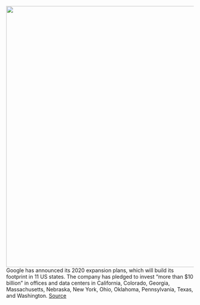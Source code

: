 <img src='https://cdn.vox-cdn.com/thumbor/ja7tgcbAF2lA0YseMZdpZOGguu0=/0x0:2040x1361/1200x800/filters:focal(857x518:1183x844)/cdn.vox-cdn.com/uploads/chorus_image/image/66378717/verge-2015-09-29_11-01-54.0.0.jpg' width='700px' /><br/>
Google has announced its 2020 expansion plans, which will build its footprint in 11 US states. The company has pledged to invest “more than $10 billion” in offices and data centers in California, Colorado, Georgia, Massachusetts, Nebraska, New York, Ohio, Oklahoma, Pennsylvania, Texas, and Washington.
<a href='https://www.theverge.com/2020/2/26/21154358/google-10-billion-offices-data-centers-investment-sundar-pichai'> Source <a/>